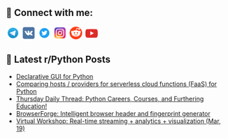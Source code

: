 ## 🔎 Connect with me:
[<img src="https://github.com/bullbesh/bullbesh/blob/main/images/Telegram.png" width="32" height="32" />](https://t.me/bullbesh)
[<img src="https://github.com/bullbesh/bullbesh/blob/main/images/VK.png" width="32" height="32" />](https://vk.com/bullbesh)
[<img src="https://github.com/bullbesh/bullbesh/blob/main/images/Twitter.png" width="32" height="32" />](https://twitter.com/bullbesh1)
[<img src="https://github.com/bullbesh/bullbesh/blob/main/images/Instagram.png" width="32" height="32" />](https://www.instagram.com/bullbesh)
[<img src="https://github.com/bullbesh/bullbesh/blob/main/images/Reddit.png" width="32" height="32" />](https://www.reddit.com/user/bullbesh)
[<img src="https://github.com/bullbesh/bullbesh/blob/main/images/YouTube.png" width="32" height="32" />](https://www.youtube.com/channel/UCtfjRs6uzgq5mfm8S06WTcg)

## 📕 Latest r/Python Posts
<!-- BLOG-POST-LIST:START -->
- [Declarative GUI for Python](https://www.reddit.com/r/Python/comments/1bej19d/declarative_gui_for_python/)
- [Comparing hosts / providers for serverless cloud functions &lpar;FaaS&rpar; for Python](https://www.reddit.com/r/Python/comments/1be8p1v/comparing_hosts_providers_for_serverless_cloud/)
- [Thursday Daily Thread: Python Careers, Courses, and Furthering Education!](https://www.reddit.com/r/Python/comments/1be73u2/thursday_daily_thread_python_careers_courses_and/)
- [BrowserForge: Intelligent browser header and fingerprint generator](https://www.reddit.com/r/Python/comments/1be1d6p/browserforge_intelligent_browser_header_and/)
- [Virtual Workshop: Real-time streaming + analytics + visualization &lpar;Mar, 19&rpar;](https://www.reddit.com/r/Python/comments/1bdyv0o/virtual_workshop_realtime_streaming_analytics/)
<!-- BLOG-POST-LIST:END -->
